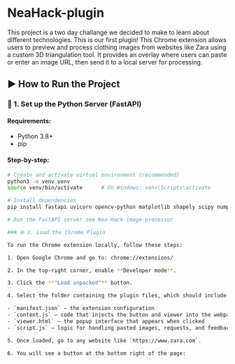 # NeaHack-plugin
This project is a two day challange we decided to make to learn about different technologies. This is our first plugin!
This Chrome extension allows users to preview and process clothing images from websites like Zara using a custom 3D triangulation tool. It provides an overlay where users can paste or enter an image URL, then send it to a local server for processing.

## ▶️ How to Run the Project

### 🔧 1. Set up the Python Server (FastAPI)

#### Requirements:
- Python 3.8+
- pip

#### Step-by-step:

```bash
# Create and activate virtual environment (recommended)
python3 -m venv venv
source venv/bin/activate      # On Windows: venv\Scripts\activate

# Install dependencies
pip install fastapi uvicorn opencv-python matplotlib shapely scipy numpy

# Run the FastAPI server see Nea-Hack-image-processor

### 🌐 2. Load the Chrome Plugin

To run the Chrome extension locally, follow these steps:

1. Open Google Chrome and go to: chrome://extensions/

2. In the top-right corner, enable **Developer mode**.

3. Click the **"Load unpacked"** button.

4. Select the folder containing the plugin files, which should include:

- `manifest.json` — the extension configuration
- `content.js` — code that injects the button and viewer into the webpage
- `viewer.html` — the popup interface that appears when clicked
- `script.js` — logic for handling pasted images, requests, and feedback

5. Once loaded, go to any website like `https://www.zara.com`.

6. You will see a button at the bottom right of the page:

